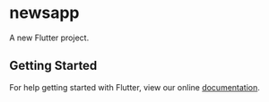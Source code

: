 # newsapp

A new Flutter project.

## Getting Started

For help getting started with Flutter, view our online
[documentation](http://flutter.io/).
